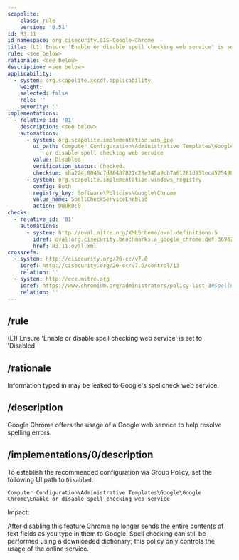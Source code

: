 ```yaml
---
scapolite:
    class: rule
    version: '0.51'
id: R3.11
id_namespace: org.cisecurity.CIS-Google-Chrome
title: (L1) Ensure 'Enable or disable spell checking web service' is set to 'Disabled'
rule: <see below>
rationale: <see below>
description: <see below>
applicability:
  - system: org.scapolite.xccdf.applicability
    weight:
    selected: false
    role: ''
    severity: ''
implementations:
  - relative_id: '01'
    description: <see below>
    automations:
      - system: org.scapolite.implementation.win_gpo
        ui_path: Computer Configuration\Administrative Templates\Google\Google Chrome\Enable
            or disable spell checking web service
        value: Disabled
        verification_status: Checked.
        checksum: sha224:8045c7d80487821c28e345a9cb7a61281d951ec4525498701cc7ffc5
      - system: org.scapolite.implementation.windows_registry
        config: Both
        registry_key: Software\Policies\Google\Chrome
        value_name: SpellCheckServiceEnabled
        action: DWORD:0
checks:
  - relative_id: '01'
    automations:
      - system: http://oval.mitre.org/XMLSchema/oval-definitions-5
        idref: oval:org.cisecurity.benchmarks.a_google_chrome:def:36982700
        href: R3.11.oval.xml
crossrefs:
  - system: http://cisecurity.org/20-cc/v7.0
    idref: http://cisecurity.org/20-cc/v7.0/control/13
    relation: ''
  - system: http://cce.mitre.org
    idref: https://www.chromium.org/administrators/policy-list-3#SpellCheckServiceEnabled
    relation: ''
---
```



## /rule

(L1) Ensure 'Enable or disable spell checking web service' is set to
'Disabled'

## /rationale

Information typed in may be leaked to Google's spellcheck web service.

## /description

Google Chrome offers the usage of a Google web service to help resolve
spelling errors.

## /implementations/0/description

To establish the recommended configuration via Group Policy, set the
following UI path to `Disabled`:

`Computer Configuration\Administrative Templates\Google\Google Chrome\Enable or disable spell checking web service`

Impact:

After disabling this feature Chrome no longer sends the entire contents
of text fields as you type in them to Google. Spell checking can still
be performed using a downloaded dictionary; this policy only controls
the usage of the online service.
